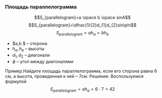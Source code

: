 ### Площадь параллелограмма
$$S_{parallelogram}=a \space b \space sinA$$
$$S_{parallelogram}=\dfrac{1}{2}d_{1}d_{2}sin\phi$$
$$S_{parallelogram}=ah_a=bh_b$$

- $a,b $ – сторона
- $h_a, h_b$ – высоты
- $d_1, d_2$ – диагонали
- $\phi$ – угол между диагоналями

Пример.Найдите площадь параллелограмма, если его сторона равна 6 см, а высота, проведенная к ней – 7см.
Решение: Воспользуемся формулой $$S_{parallelogram}=ah_a=6\cdot 7=42$$